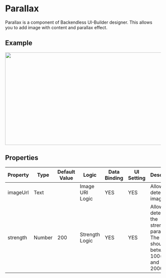 # Parallax

Parallax is a component of Backendless UI-Builder designer. This allows you to add image with content and parallax effect.

## Example
<img src="./image-examples/parallax-example.gif" width="600" height="300" />

<br />

## Properties

| Property | Type   | Default Value | Logic           | Data Binding | UI Setting | Description                                                                                       |
|----------|--------|---------------|-----------------|--------------|------------|---------------------------------------------------------------------------------------------------|
| imageUrl | Text   |               | Image URl Logic | YES          | YES        | Allows to determine image URL                                                                     |
| strength | Number | 200           | Strength Logic  | YES          | YES        | Allows to determine the strength of parallax. The value should be between 100(low) and 2000(high) |
